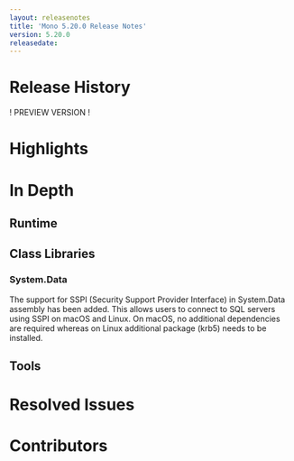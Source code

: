 ```yaml
---
layout: releasenotes
title: 'Mono 5.20.0 Release Notes'
version: 5.20.0
releasedate:
---
```


Release History
===============

! PREVIEW VERSION !

Highlights
==========

# In Depth

## Runtime

## Class Libraries

### System.Data

The support for SSPI (Security Support Provider Interface) in System.Data assembly has been added. This allows users to connect to SQL servers using SSPI on macOS and Linux. On macOS, no additional dependencies are required whereas on Linux additional package (krb5) needs to be installed.

## Tools

# Resolved Issues

# Contributors
